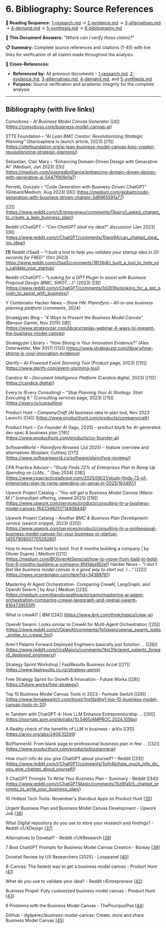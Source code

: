 # 6. Bibliography: Source References

**📖 Reading Sequence:** [1-research.md](1-research.md) → [2-evidence.md](2-evidence.md) → [3-alternatives.md](3-alternatives.md) → [4-demand.md](4-demand.md) → [5-synthesis.md](5-synthesis.md) → [6-bibliography.md](6-bibliography.md)

**🎯 This Document Answers:** *"Where can I verify these claims?"*

**📋 Summary:** Complete source references and citations (1-45) with live links for verification of all claims made throughout the analysis.

**🔗 Cross-References:** 
- **Referenced by:** All previous documents - [1-research.md](1-research.md), [2-evidence.md](2-evidence.md), [3-alternatives.md](3-alternatives.md), [4-demand.md](4-demand.md), and [5-synthesis.md](5-synthesis.md)
- **Purpose:** Source verification and academic integrity for the complete analysis

---

## **Bibliography** (with live links)

Convoboss – *AI Business Model Canvas Generator* 
[\[4\]] (https://convoboss.com/business-model-canvas-ai)

STTE Foundation – *"AI Lean BMC Creator: Revolutionizing Strategic Planning"* 
(Startosphere.io launch article, 2023\)
[\[11\]] (https://sttefoundation.org/ai-lean-business-model-canvas-bmc-creator-revolutionizing-strategic-planning/)

Sebastian, Clair Mary – “Enhancing Domain-Driven Design with Generative AI” (Medium, Jun 2023\)
[\[5\]] (https://medium.com/inspiredbrilliance/enhancing-domain-driven-design-with-generative-ai-5447f909e1a7)

Perretti, Gonzalo – “Code Generation with Business-Driven ChatGPT” (Globant/Medium, Aug 2023\)
[\[6\]] (https://medium.com/globant/code-generation-with-business-driven-chatgpt-3d6965591a77)

[\[2\]] (https://www.reddit.com/r/Entrepreneur/comments/11kpjrv/i_asked_chatgpt_to_create_a_lean_business_plan/)

Reddit r/ChatGPT – *“Can ChatGPT steal my idea?”* discussion (Jan 2023\)
[\[9\]] (https://www.reddit.com/r/ChatGPT/comments/10erq94/can_chatgpt_steal_my_idea/)

<a id="ref1"></a>**[1]** Reddit r/SaaS – *"I built a tool to help you validate your startup idea in 20 seconds for FREE\!"* (Oct 2023\)
https://www.reddit.com/r/SaaS/comments/18f3ib8/i_built_a_tool_to_help_you_validate_your_startup/

Reddit r/ChatGPT – *“Looking for a GPT Plugin to assist with Business Proposal Design (BMC, SWOT,...)"* (2023)
[\[3\]] (https://www.reddit.com/r/ChatGPT/comments/1d2619s/looking_for_a_gpt_plugin_to_assist_with_business/)

Y Combinator Hacker News – *Show HN: Plannifyra – All-in-one business planning platform* (comments, 2024\)

Strategyzer Blog – *“4 Ways to Present the Business Model Canvas”* (Benson Garner, Nov 2015\)
[\[8\]] (https://www.strategyzer.com/library/replay-webinar-4-ways-to-present-the-business-model-canvas)

Strategyzer Library – *“How Strong is Your Innovation Evidence?”* (Alex Osterwalder, Mar 2017\)
[\[12\]] (https://www.strategyzer.com/library/how-strong-is-your-innovation-evidence)

Qlerify – *AI-Powered Event Storming Tool* (Product page, 2023\)
[\[10\]] (https://www.qlerify.com/event-storming-tool)

Candice AI – *Document Intelligence Platform* (Candice.digital, 2023\)
[\[13\]] (https://candice.digital/)

Every.to (Every Consulting) – *“Stop Planning Your AI Strategy. Start Executing It.”* (Consulting services page, 2023\)
[\[15\]] (https://every.to/consulting)

Product Hunt – *CompanyCraft* (AI business idea to plan tool, Nov 2023 Launch)
[\[14\]] (https://www.producthunt.com/products/companycraft)

Product Hunt – *Co-Founder AI* (Iago, 2025\) – product blurb for AI-generated dev spec & business plan
[\[16\]] (https://www.producthunt.com/products/co-founder-ai)

SoftwareWorld – *Plannifyra Reviews* (Jul 2025\) – feature overview and alternatives (Bizplanr, Cuttles)
[\[17\]] (https://www.softwareworld.co/software/plannifyra-reviews/)

CPA Practice Advisor – *“Study Finds 72% of Enterprises Plan to Ramp Up Spending on LLMs…”* (Sep 2024\)
[\[18\]] (https://www.cpapracticeadvisor.com/2025/06/21/study-finds-72-of-enterprises-plan-to-ramp-spending-on-genai-in-2025/163497/)

Upwork Project Catalog – *“You will get a Business Model Canvas (Mario M.)”* (consultant offering, viewed 2025\)
[\[19\]] (https://www.upwork.com/services/product/consulting-hr-a-business-model-canvas-1643349251714408448)

Upwork Project Catalog – *Another BMC & Business Plan Development service* (search snippet, 2023\)
[\[20\]] (https://www.upwork.com/services/product/consulting-hr-a-professional-business-model-canvas-for-your-business-or-startup-1455790900770529280)

How to move from bald to bold: first 6 months building a company | by Olivier Duprez | Medium 
[\[21\]] (https://medium.com/@OlivierAtSenscial/how-to-move-from-bald-to-bold-first-6-months-building-a-company-8fd1dea182e1) 
Hacker News – *"I don't feel like business model canvas is a good way to start out. I ..."*
[\[22\]] (https://news.ycombinator.com/item?id=34388761) 

Mastering AI Agent Orchestration- Comparing CrewAI, LangGraph, and OpenAI Swarm | by Arul | Medium
[\[23\]] (https://medium.com/@arulprasathpackirisamy/mastering-ai-agent-orchestration-comparing-crewai-langgraph-and-openai-swarm-8164739555ff)

What is crewAI? | IBM
[\[24\]] (https://www.ibm.com/think/topics/crew-ai)

OpenAI Swarm: Looks similar to CrewAI for Multi-Agent Orchestration
[\[25\]] (https://www.reddit.com/r/OpenAI/comments/1g1xpqm/openai_swarm_looks_similar_to_crewai_for/) 

Aren't Palantir Forward Deployed Engineers basically just Solution ...
[\[26\]] (https://www.reddit.com/r/csMajors/comments/1kjz31p/arent_palantir_forward_deployed_engineers/) 

Strategy Sprint Workshop | FastResults Business Accel
[\[27\]] (https://www.fastresults.co.nz/strategy-sprint) 

Free Strategy Sprint for Growth & Innovation \- Future Works
[\[28\]] (https://future.works/free-strategy/) 

Top 10 Business Model Canvas Tools in 2023 \- Fe/male Switch
[\[29\]] (https://www.femaleswitch.com/tpost/1nsfdzdhv1-top-10-business-model-canvas-tools-in-20) 

In Tandem with ChatGPT-4: How LLM Enhance Entrepreneurship ...
[\[30\]] (https://journals.aom.org/doi/abs/10.5465/AMPROC.2024.105bp)  

A Reality check of the benefits of LLM in business \- arXiv
[\[31\]] (https://arxiv.org/abs/2406.10249) 

BizPlannerAI: From blank page to professional business plan in few ...
[\[32\]] (https://www.producthunt.com/products/bizplannerai) 

How much info do you give ChatGPT about yourself? \- Reddit
[\[33\]] (https://www.reddit.com/r/ChatGPT/comments/1iohi4b/how_much_info_do_you_give_chatgpt_about_yourself/) 

5 ChatGPT Prompts To Write Your Business Plan – Summary \- Reddit
[\[34\]] (https://www.reddit.com/r/ChatGPTMagic/comments/15z8fa5/5_chatgpt_prompts_to_write_your_business_plan/) 

10 Hottest Tech Tools: November's Standout Apps on Product Hunt
[\[35\]](https://blog.curiosity.ai/10-hottest-tech-tools-novembers-standout-apps-on-product-hunt-f0e37d05e99a) 

Urgent Business Plan and Business Model Canvas Development - Upwork Job
[\[36\]](https://www.upwork.com/freelance-jobs/apply/Urgent-Business-Plan-and-Business-Model-Canvas-Development_~021937322651987005656/) 

What Digital repository do you use to store your research and findings? - Reddit r/UXDesign
[\[37\]](https://www.reddit.com/r/UXDesign/comments/12gdu0j/what_digital_repository_do_you_use_to_store_your/) 

Alternatives to Dovetail? - Reddit r/UXResearch
[\[38\]](https://www.reddit.com/r/UXResearch/comments/1amzfdh/alternatives_to_dovetail/) 

7 Best ChatGPT Prompts for Business Model Canvas Creation - Bizway
[\[39\]](https://www.bizway.io/chatgpt-prompts/business-model-canvas) 

Dovetail Review by UX Researchers [2025] - Looppanel
[\[40\]](https://www.looppanel.com/blog/dovetail-review) 

B-Canvas: The fastest way to get a business model canvas - Product Hunt
[\[41\]](https://www.producthunt.com/products/b-canvas) 

What do you use to validate your idea? - Reddit r/Entrepreneur
[\[42\]](https://www.reddit.com/r/Entrepreneur/comments/w7rwf3/what_do_you_use_to_validate_your_idea/) 

Business Propel: Fully customized business model canvas - Product Hunt
[\[43\]](https://www.producthunt.com/products/business-propel) 

6 Problems with the Business Model Canvas - ThePourquoiPas
[\[44\]](https://www.thepourquoipas.com/post/problems-with-the-business-model-canvas) 

GitHub - dgilperez/business-model-canvas: Create, store and share Business Model Canvas
[\[45\]](https://github.com/dgilperez/business-model-canvas)